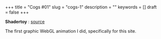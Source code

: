 +++
title = "Cogs #01"
slug = "cogs-1"
description = ""
keywords = []
draft = false
+++

**Shadertoy** : [source](https://www.shadertoy.com/view/tttGDj)

The first graphic WebGL animation I did, specifically for this site.